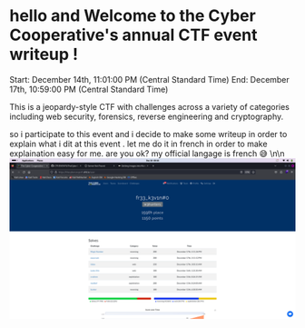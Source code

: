 # hello and Welcome to the Cyber Cooperative's annual CTF event **writeup** !
Start: December 14th, 11:01:00 PM (Central Standard Time)
End: December 17th, 10:59:00 PM (Central Standard Time)

This is a jeopardy-style CTF with challenges across a variety of categories including web security, forensics, reverse engineering and cryptography.


so i participate to this event and i decide to make some writeup in order to explain what  i dit at this event .
let me do it in french in order to make explaination easy for me.  are you ok? my official langage is french 😅
\n\n
![](./images/scoreborad.png)


